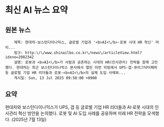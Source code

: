 # 최신 AI 뉴스 요약

## 원본 뉴스
		제목: 현대차·보스턴다이나믹스, 글로벌 기업과 '<b>AI<\/b>·로봇 시대 HR 혁신' 머리...
		링크: http:\/\/www.shinailbo.co.kr\/news\/articleView.html?idxno=2082342
		설명: 로봇과 <b>AI<\/b>가 사람과 공존하는 시대의 HR(인사관리) 전략을 함께 고민했다. 현대차는 최근 보스턴다이나믹스 본사에서 열린 이번 미팅에서 UPS·갭·큐리그닥터페퍼 등 글로벌 기업 HR 리더들과 로봇·<b>AI<\/b>의 실제 도입 사례와... 
		게시일: Sun, 13 Jul 2025 09:58:00 +0900


## 요약
현대차와 보스턴다이나믹스가 UPS, 갭 등 글로벌 기업 HR 리더들과 AI·로봇 시대의 인사관리 혁신 방안을 논의했다. 로봇 및 AI 도입 사례를 공유하며 미래 HR 전략을 모색했다. (2025년 7월 13일)
